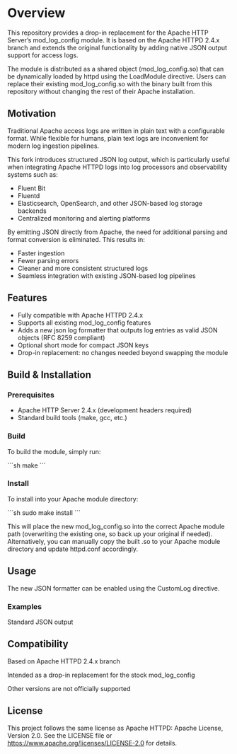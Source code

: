 # Overview

This repository provides a drop-in replacement for the Apache HTTP Server’s mod_log_config module.
It is based on the Apache HTTPD 2.4.x branch and extends the original functionality by adding native JSON output support for access logs.

The module is distributed as a shared object (mod_log_config.so) that can be dynamically loaded by httpd using the LoadModule directive.
Users can replace their existing mod_log_config.so with the binary built from this repository without changing the rest of their Apache installation.

## Motivation

Traditional Apache access logs are written in plain text with a configurable format. While flexible for humans, plain text logs are inconvenient for modern log ingestion pipelines.

This fork introduces structured JSON log output, which is particularly useful when integrating Apache HTTPD logs into log processors and observability systems such as:

- Fluent Bit
- Fluentd
- Elasticsearch, OpenSearch, and other JSON-based log storage backends
- Centralized monitoring and alerting platforms

By emitting JSON directly from Apache, the need for additional parsing and format conversion is eliminated. This results in:
- Faster ingestion
- Fewer parsing errors
- Cleaner and more consistent structured logs
- Seamless integration with existing JSON-based log pipelines

## Features

- Fully compatible with Apache HTTPD 2.4.x
- Supports all existing mod_log_config features
- Adds a new json log formatter that outputs log entries as valid JSON objects (RFC 8259 compliant)
- Optional short mode for compact JSON keys
- Drop-in replacement: no changes needed beyond swapping the module

## Build & Installation
### Prerequisites

- Apache HTTP Server 2.4.x (development headers required)
- Standard build tools (make, gcc, etc.)

### Build

To build the module, simply run:

´´´sh
make
´´´

### Install

To install into your Apache module directory:

´´´sh
sudo make install
´´´

This will place the new mod_log_config.so into the correct Apache module path (overwriting the existing one, so back up your original if needed).
Alternatively, you can manually copy the built .so to your Apache module directory and update httpd.conf accordingly.

## Usage

The new JSON formatter can be enabled using the CustomLog directive.

### Examples

Standard JSON output

## Compatibility

Based on Apache HTTPD 2.4.x branch

Intended as a drop-in replacement for the stock mod_log_config

Other versions are not officially supported

## License

This project follows the same license as Apache HTTPD:
Apache License, Version 2.0.
See the LICENSE file or https://www.apache.org/licenses/LICENSE-2.0 for details.
